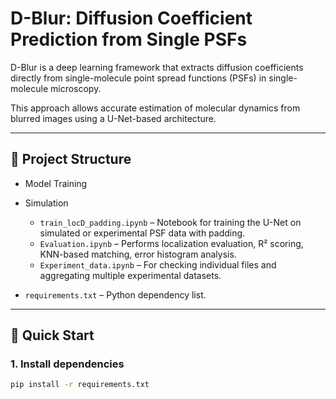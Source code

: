 # D-Blur: Diffusion Coefficient Prediction from Single PSFs

D-Blur is a deep learning framework that extracts diffusion coefficients directly from single-molecule point spread functions (PSFs) in single-molecule microscopy.

This approach allows accurate estimation of molecular dynamics from blurred images using a U-Net-based architecture.

---

## 📂 Project Structure

- Model Training 
- Simulation 
  - `train_locD_padding.ipynb` – Notebook for training the U-Net on simulated or experimental PSF data with padding.
  - `Evaluation.ipynb` – Performs localization evaluation, R² scoring, KNN-based matching, error histogram analysis.
  - `Experiment_data.ipynb` – For checking individual files and aggregating multiple experimental datasets.
 
 
- `requirements.txt` – Python dependency list.

---

## 🚀 Quick Start

### 1. Install dependencies

```bash
pip install -r requirements.txt
